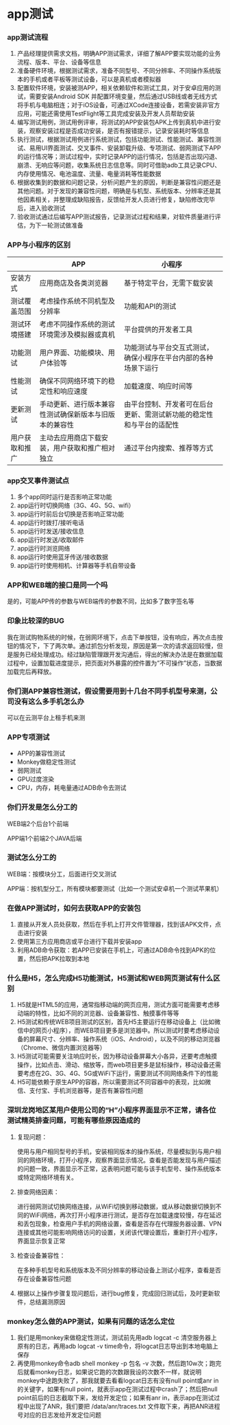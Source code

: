 # app测试

### app测试流程

1. 产品经理提供需求文档，明确APP测试需求，详细了解APP要实现功能的业务流程、版本、平台、设备等信息
2. 准备硬件环境，根据测试需求，准备不同型号、不同分辨率、不同操作系统版本的手机或者平板等测试设备，可以是真机或者模拟器
3. 配置软件环境，安装被测APP，相关依赖软件和测试工具，对于安卓应用的测试，需要安装Android SDK 并配置环境变量，然后通过USB线或者无线方式将手机与电脑相连；对于iOS设备，可通过XCode连接设备，若需安装非官方应用，可能还需使用TestFlight等工具完成安装及开发人员帮助安装
4. 编写测试用例，测试用例评审，将测试的APP安装包APK上传到真机中进行安装，观察安装过程是否成功安装，是否有报错提示，记录安装耗时等信息
5. 执行测试，根据测试用例进行系统测试，包括功能测试、性能测试、兼容性测试、易用UI界面测试、交叉事件、安装卸载升级、专项测试、弱网测试下APP的运行情况等；测试过程中，实时记录APP的运行情况，包括是否出现闪退、崩溃、无响应等问题，收集系统日志信息等。同时可借助adb工具记录CPU、内存使用情况、电池温度、流量、电量消耗等性能数据
6. 根据收集到的数据和问题记录，分析问题产生的原因，判断是兼容性问题还是其他问题。对于发现的兼容性问题，明确是与机型、系统版本、分辨率还是其他因素相关，并整理成缺陷报告，反馈给开发人员进行修复，缺陷修改完毕后，进入验收测试
7. 验收测试通过后编写APP测试报告，记录测试过程和结果，对软件质量进行评估，为下一轮测试做准备

### APP与小程序的区别

|                | APP                                                    | 小程序                                                       |
| -------------- | ------------------------------------------------------ | ------------------------------------------------------------ |
| 安装方式       | 应用商店及各类浏览器                                   | 基于特定平台，无需下载安装                                   |
| 测试覆盖范围   | 考虑操作系统不同机型及分辨率                           | 功能和API的测试                                              |
| 测试环境搭建   | 考虑不同操作系统的测试环境需涉及模拟器或真机           | 平台提供的开发者工具                                         |
| 功能测试       | 用户界面、功能模块、用户体验等                         | 功能测试与平台交互式测试，确保小程序在平台内部的各种场景下运行 |
| 性能测试       | 确保不同网络环境下的稳定性和响应速度                   | 加载速度、响应时间等                                         |
| 更新测试       | 手动更新、进行版本兼容性测试确保新版本与旧版本的兼容性 | 由平台控制、开发者可在后台更新、需测试新功能的稳定性和与平台的适配性 |
| 用户获取和推广 | 主动去应用商店下载安装，用户获取和推广相对独立         | 通过平台内搜索、推荐等方式                                   |

### app交叉事件测试点

1. 多个app同时运行是否影响正常功能
2. app运行时切换网络（3G、4G、5G、wifi）
3. app运行时前后台切换是否影响正常功能
4. app运行时拨打/接听电话
5. app运行时发送/接收信息
6. app运行时发送/收取邮件
7. app运行时浏览网络
8. app运行时使用蓝牙传送/接收数据
9. app运行时使用相机、计算器等手机自带设备

### APP和WEB端的接口是同一个吗

是的，可能APP传的参数与WEB端传的参数不同，比如多了数字签名等

### 印象比较深的BUG

我在测试购物系统的时候，在弱网环境下，点击下单按钮，没有响应，再次点击按钮的情况下，下了两次单。通过抓包分析发现，原因是第一次的请求返回较慢，但是服务已经处理成功。经过缺陷管理跟开发沟通后，得出的解决办法是在数据加载过程中，设置加载进度提示，把页面对外暴露的控件置为”不可操作”状态，当数据加载完后再释放。

### 你们测APP兼容性测试，假设需要用到十几台不同手机型号来测，公司没有这么多手机怎么办

可以在云测平台上租手机来测

### APP专项测试

- APP的兼容性测试
- Monkey做稳定性测试
- 弱网测试
- GPU过度渲染
- CPU，内存，耗电量通过ADB命令去测试

### 你们开发是怎么分工的

WEB端2个后台1个前端

APP端1个前端2个JAVA后端

### 测试怎么分工的

WEB端：按模块分工，后面进行交叉测试

APP端：按机型分工，所有模块都要测试（比如一个测试安卓机一个测试苹果机）

### 在做APP测试时，如何去获取APP的安装包

1. 直接从开发人员处获取，然后在手机上打开文件管理器，找到该APK文件，点击进行安装
2. 使用第三方应用商店或平台进行下载并安装app
3. 利用ADB命令获取：若APP已安装在手机上，可通过ADB命令找到APK的位置，然后把APK拉取到本地

### 什么是H5，怎么完成H5功能测试，H5测试和WEB网页测试有什么区别

1. H5就是HTML5的应用，通常指移动端的网页应用，测试方面可能需要考虑移动端的特性，比如不同的浏览器、设备兼容性、触摸事件等等
2. H5测试和传统WEB项目测试的区别，首先H5主要运行在移动设备上（比如微信中的网页小程序），而WEB项目更多是浏览器中。所以测试时要考虑移动设备的屏幕尺寸、分辨率、操作系统（iOS、Android），以及不同的移动浏览器（Chrome、微信内置浏览器等）
3. H5测试可能需要关注响应时长，因为移动设备屏幕大小各异，还要考虑触摸操作，比如点击、滑动、缩放等，而web项目更多是鼠标操作，移动设备还需要考虑在2G、3G、4G、5G或WiFi下运行，需要测试不同网络条件下的性能
4. H5可能依赖于原生APP的容器，所以需要测试不同容器中的表现，比如微信、支付宝、手机浏览器等，是否有兼容性问题

### 深圳龙岗地区某用户使用公司的“H”小程序界面显示不正常，请各位测试精英排查问题，可能有哪些原因造成的

1. 复现问题：

   使用与用户相同型号的手机，安装相同版本的操作系统，尽量模拟到与用户相同的网络环境，打开小程序，观察界面显示情况。查看是否能发现与用户描述的问题一致，界面显示不正常，这表明问题可能与该手机型号、操作系统版本或特定网络环境有关。

2. 排查网络因素：

   进行弱网测试切换网络连接，从WiFi切换到移动数据，或从移动数据切换到不同的WiFi网络，再次打开小程序进行测试，是否存在加载速度较慢，存在延迟和丢包现象，检查用户手机的网络设置，查看是否存在代理服务器设置、VPN连接或其他可能影响网络访问的设置，关闭该代理设置后，重新打开小程序，界面显示恢复正常

3. 检查设备兼容性：

   在多种手机型号和系统版本及不同分辨率的移动设备上测试小程序，查看是否存在设备兼容性问题

4. 根据以上操作步骤复现问题后，进行bug修复，完成回归测试后，及时更新软件，总结漏测原因

### monkey怎么做的APP测试，如果有问题的话怎么定位

1. 我们是用monkey来做稳定性测试，测试前先用adb logcat -c 清空服务器上原有的日志，再用adb logcat -v time命令，将logcat日志导出到本地电脑上保存
2. 再使用monkey命令adb shell monkey -p 包名 -v 次数，然后跑10w次；跑完后就看monkey日志，如果说它跑的次数跟我设的次数不一样，就说明monkey中途跑失败了，那我就要去看看logcat日志有没有null point或anr in的关键字，如果有null point，就表示app在测试过程中crash了；然后把null point前后的日志截取下来，发给开发定位；如果有anr in，表示app在测试过程中出现了ANR，我们要把 /data/anr/traces.txt 文件取下来，再把ANR进程号对应的日志发给开发定位问题